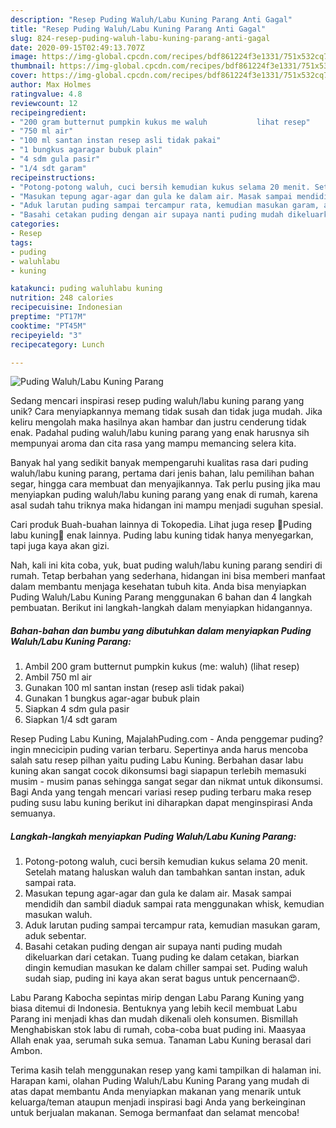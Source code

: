 ```yaml
---
description: "Resep Puding Waluh/Labu Kuning Parang Anti Gagal"
title: "Resep Puding Waluh/Labu Kuning Parang Anti Gagal"
slug: 824-resep-puding-waluh-labu-kuning-parang-anti-gagal
date: 2020-09-15T02:49:13.707Z
image: https://img-global.cpcdn.com/recipes/bdf861224f3e1331/751x532cq70/puding-waluhlabu-kuning-parang-foto-resep-utama.jpg
thumbnail: https://img-global.cpcdn.com/recipes/bdf861224f3e1331/751x532cq70/puding-waluhlabu-kuning-parang-foto-resep-utama.jpg
cover: https://img-global.cpcdn.com/recipes/bdf861224f3e1331/751x532cq70/puding-waluhlabu-kuning-parang-foto-resep-utama.jpg
author: Max Holmes
ratingvalue: 4.8
reviewcount: 12
recipeingredient:
- "200 gram butternut pumpkin kukus me waluh           lihat resep"
- "750 ml air"
- "100 ml santan instan resep asli tidak pakai"
- "1 bungkus agaragar bubuk plain"
- "4 sdm gula pasir"
- "1/4 sdt garam"
recipeinstructions:
- "Potong-potong waluh, cuci bersih kemudian kukus selama 20 menit. Setelah matang haluskan waluh dan tambahkan santan instan, aduk sampai rata."
- "Masukan tepung agar-agar dan gula ke dalam air. Masak sampai mendidih dan sambil diaduk sampai rata menggunakan whisk, kemudian masukan waluh."
- "Aduk larutan puding sampai tercampur rata, kemudian masukan garam, aduk sebentar."
- "Basahi cetakan puding dengan air supaya nanti puding mudah dikeluarkan dari cetakan. Tuang puding ke dalam cetakan, biarkan dingin kemudian masukan ke dalam chiller sampai set. Puding waluh sudah siap, puding ini kaya akan serat bagus untuk pencernaan😍."
categories:
- Resep
tags:
- puding
- waluhlabu
- kuning

katakunci: puding waluhlabu kuning 
nutrition: 248 calories
recipecuisine: Indonesian
preptime: "PT17M"
cooktime: "PT45M"
recipeyield: "3"
recipecategory: Lunch

---
```



![Puding Waluh/Labu Kuning Parang](https://img-global.cpcdn.com/recipes/bdf861224f3e1331/751x532cq70/puding-waluhlabu-kuning-parang-foto-resep-utama.jpg)

Sedang mencari inspirasi resep puding waluh/labu kuning parang yang unik? Cara menyiapkannya memang tidak susah dan tidak juga mudah. Jika keliru mengolah maka hasilnya akan hambar dan justru cenderung tidak enak. Padahal puding waluh/labu kuning parang yang enak harusnya sih mempunyai aroma dan cita rasa yang mampu memancing selera kita.

Banyak hal yang sedikit banyak mempengaruhi kualitas rasa dari puding waluh/labu kuning parang, pertama dari jenis bahan, lalu pemilihan bahan segar, hingga cara membuat dan menyajikannya. Tak perlu pusing jika mau menyiapkan puding waluh/labu kuning parang yang enak di rumah, karena asal sudah tahu triknya maka hidangan ini mampu menjadi suguhan spesial.

Cari produk Buah-buahan lainnya di Tokopedia. Lihat juga resep 🌻Puding labu kuning🍁 enak lainnya. Puding labu kuning tidak hanya menyegarkan, tapi juga kaya akan gizi.


Nah, kali ini kita coba, yuk, buat puding waluh/labu kuning parang sendiri di rumah. Tetap berbahan yang sederhana, hidangan ini bisa memberi manfaat dalam membantu menjaga kesehatan tubuh kita. Anda bisa menyiapkan Puding Waluh/Labu Kuning Parang menggunakan 6 bahan dan 4 langkah pembuatan. Berikut ini langkah-langkah dalam menyiapkan hidangannya.

<!--inarticleads1-->

##### Bahan-bahan dan bumbu yang dibutuhkan dalam menyiapkan Puding Waluh/Labu Kuning Parang:

1. Ambil 200 gram butternut pumpkin kukus (me: waluh)           (lihat resep)
1. Ambil 750 ml air
1. Gunakan 100 ml santan instan (resep asli tidak pakai)
1. Gunakan 1 bungkus agar-agar bubuk plain
1. Siapkan 4 sdm gula pasir
1. Siapkan 1/4 sdt garam


Resep Puding Labu Kuning, MajalahPuding.com - Anda penggemar puding? ingin mnecicipin puding varian terbaru. Sepertinya anda harus mencoba salah satu resep pilhan yaitu puding Labu Kuning. Berbahan dasar labu kuning akan sangat cocok dikonsumsi bagi siapapun terlebih memasuki musim - musim panas sehingga sangat segar dan nikmat untuk dikonsumsi. Bagi Anda yang tengah mencari variasi resep puding terbaru maka resep puding susu labu kuning berikut ini diharapkan dapat menginspirasi Anda semuanya. 

<!--inarticleads2-->

##### Langkah-langkah menyiapkan Puding Waluh/Labu Kuning Parang:

1. Potong-potong waluh, cuci bersih kemudian kukus selama 20 menit. Setelah matang haluskan waluh dan tambahkan santan instan, aduk sampai rata.
1. Masukan tepung agar-agar dan gula ke dalam air. Masak sampai mendidih dan sambil diaduk sampai rata menggunakan whisk, kemudian masukan waluh.
1. Aduk larutan puding sampai tercampur rata, kemudian masukan garam, aduk sebentar.
1. Basahi cetakan puding dengan air supaya nanti puding mudah dikeluarkan dari cetakan. Tuang puding ke dalam cetakan, biarkan dingin kemudian masukan ke dalam chiller sampai set. Puding waluh sudah siap, puding ini kaya akan serat bagus untuk pencernaan😍.


Labu Parang Kabocha sepintas mirip dengan Labu Parang Kuning yang biasa ditemui di Indonesia. Bentuknya yang lebih kecil membuat Labu Parang ini menjadi khas dan mudah dikenali oleh konsumen. Bismillah Menghabiskan stok labu di rumah, coba-coba buat puding ini. Maasyaa Allah enak yaa, serumah suka semua. Tanaman Labu Kuning berasal dari Ambon. 

Terima kasih telah menggunakan resep yang kami tampilkan di halaman ini. Harapan kami, olahan Puding Waluh/Labu Kuning Parang yang mudah di atas dapat membantu Anda menyiapkan makanan yang menarik untuk keluarga/teman ataupun menjadi inspirasi bagi Anda yang berkeinginan untuk berjualan makanan. Semoga bermanfaat dan selamat mencoba!
